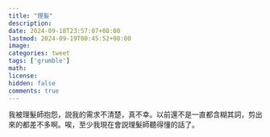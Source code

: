 ```yaml
---
title: "理髮"
description: 
date: 2024-09-18T23:57:07+08:00
lastmod: 2024-09-19T00:45:52+08:00
image: 
categories: tweet
tags: ['grumble']
math: 
license: 
hidden: false
comments: true
---
```


我被理髮師抱怨，説我的需求不清楚，真不幸。以前還不是一直都含糊其詞，剪出來的都差不多啊。唉，至少我現在會説理髮師聽得懂的話了。

